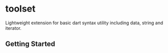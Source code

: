 # toolset

Lightweight extension for basic dart syntax utility including data, string and iterator.

## Getting Started
